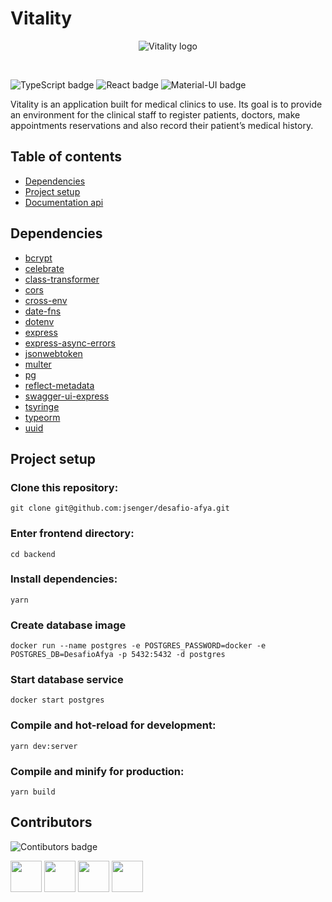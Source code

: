 # Vitality

<div align="center">
  
![Vitality logo](https://github.com/jsenger/desafio-afya/blob/frontend/frontend/public/img/vit_logo.svg)
  
</div>

<br />

![TypeScript badge](https://img.shields.io/badge/TypeScript-007ACC?style=for-the-badge&logo=typescript&logoColor=white)
![React badge](https://img.shields.io/badge/React-20232A?style=for-the-badge&logo=react&logoColor=61DAFB)
![Material-UI badge](https://img.shields.io/badge/Material--UI-0081CB?style=for-the-badge&logo=material-ui&logoColor=white)

Vitality is an application built for medical clinics to use. Its goal is to provide an environment for the clinical staff to register patients, doctors, make appointments reservations and also record their patient’s medical history.

## Table of contents

- [Dependencies](#dependencies)
- [Project setup](#project-setup)
- [Documentation api](https://desafioafya.herokuapp.com/docs)

## Dependencies

- [bcrypt](https://www.npmjs.com/package/bcrypt)
- [celebrate](https://www.npmjs.com/package/celebrate)
- [class-transformer](https://www.npmjs.com/package/class-transformer)
- [cors](https://www.npmjs.com/package/cors)
- [cross-env](https://www.npmjs.com/package/cross-env)
- [date-fns](https://date-fns.org/)
- [dotenv](https://www.npmjs.com/package/dotenv)
- [express](https://expressjs.com/pt-br/)
- [express-async-errors](https://www.npmjs.com/package/express-async-errors)
- [jsonwebtoken](https://www.npmjs.com/package/jsonwebtoken)
- [multer](https://www.npmjs.com/package/multer)
- [pg](https://www.npmjs.com/package/pg)
- [reflect-metadata](https://www.npmjs.com/package/reflect-metadata)
- [swagger-ui-express](https://www.npmjs.com/package/swagger-ui-express)
- [tsyringe](https://www.npmjs.com/package/tsyringe)
- [typeorm](https://typeorm.io/#/)
- [uuid](https://www.npmjs.com/package/uuid)

## Project setup

### Clone this repository:

```
git clone git@github.com:jsenger/desafio-afya.git
```

### Enter frontend directory:

```
cd backend
```

### Install dependencies:

```
yarn
```

### Create database image

```
docker run --name postgres -e POSTGRES_PASSWORD=docker -e POSTGRES_DB=DesafioAfya -p 5432:5432 -d postgres
```

### Start database service

```
docker start postgres
```

### Compile and hot-reload for development:

```
yarn dev:server
```

### Compile and minify for production:

```
yarn build
```

## Contributors

![Contibutors badge](http://forthebadge.com/images/badges/built-by-developers.svg)

<a href="https://github.com/jsenger"><img src="https://avatars.githubusercontent.com/u/34224710?v=4" width="50" height="50" alt=""/></a>
<a href="https://github.com/luc0liv"><img src="https://avatars.githubusercontent.com/u/71158905?v=4" width="50" height="50" alt=""/></a>
<a href="https://github.com/mylycy"><img src="https://avatars.githubusercontent.com/u/83430469?v=4" width="50" height="50" alt=""/></a>
<a href="https://github.com/sillasvidal"><img src="https://avatars.githubusercontent.com/u/38226117?v=4" width="50" height="50" alt=""/></a>
